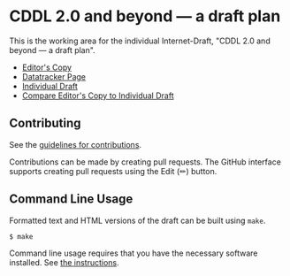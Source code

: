 # CDDL&#xA0;2.0 and beyond &#x2014; a draft plan

This is the working area for the individual Internet-Draft, "CDDL&#xA0;2.0 and beyond &#x2014; a draft plan".

* [Editor's Copy](https://cbor-wg.github.io/cddl-2/#go.draft-bormann-cbor-cddl-2-draft.html)
* [Datatracker Page](https://datatracker.ietf.org/doc/draft-bormann-cbor-cddl-2-draft)
* [Individual Draft](https://datatracker.ietf.org/doc/html/draft-bormann-cbor-cddl-2-draft)
* [Compare Editor's Copy to Individual Draft](https://cbor-wg.github.io/cddl-2/#go.draft-bormann-cbor-cddl-2-draft.diff)


## Contributing

See the
[guidelines for contributions](https://github.com/cbor-wg/cddl-2/blob/main/CONTRIBUTING.md).

Contributions can be made by creating pull requests.
The GitHub interface supports creating pull requests using the Edit (✏) button.


## Command Line Usage

Formatted text and HTML versions of the draft can be built using `make`.

```sh
$ make
```

Command line usage requires that you have the necessary software installed.  See
[the instructions](https://github.com/martinthomson/i-d-template/blob/main/doc/SETUP.md).

